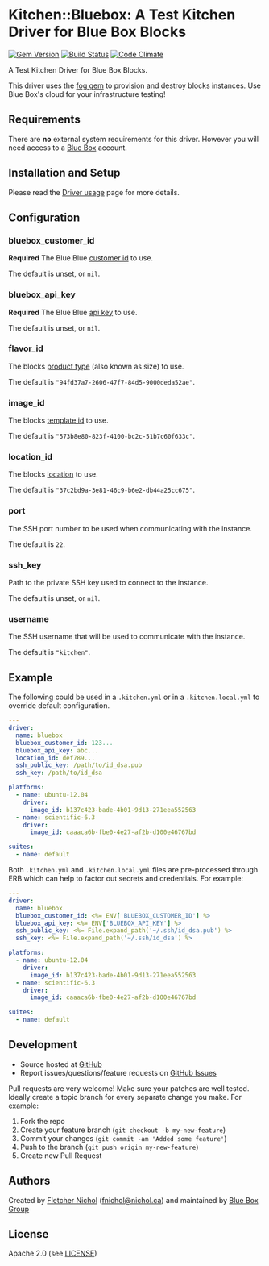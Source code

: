 # <a name="title"></a> Kitchen::Bluebox: A Test Kitchen Driver for Blue Box Blocks

[![Gem Version](https://badge.fury.io/rb/blueboxgroup%2Fkitchen-bluebox.png)](http://badge.fury.io/rb/blueboxgroup%2Fkitchen-bluebox)
[![Build Status](https://travis-ci.org/blueboxgroup/kitchen-bluebox.png?branch=master)](https://travis-ci.org/blueboxgroup/kitchen-bluebox)
[![Code Climate](https://codeclimate.com/github/blueboxgroup/kitchen-bluebox.png)](https://codeclimate.com/github/blueboxgroup/kitchen-bluebox)

A Test Kitchen Driver for Blue Box Blocks.

This driver uses the [fog gem][fog_gem] to provision and destroy blocks
instances. Use Blue Box's cloud for your infrastructure testing!

## <a name="requirements"></a> Requirements

There are **no** external system requirements for this driver. However you
will need access to a [Blue Box][bbg_site] account.

## <a name="installation"></a> Installation and Setup

Please read the [Driver usage][driver_usage] page for more details.

## <a name="config"></a> Configuration

### <a name="config-bluebox-customer-id"></a> bluebox\_customer\_id

**Required** The Blue Blue [customer id][blocks_docs] to use.

The default is unset, or `nil`.

### <a name="config-bluebox-api-key"></a> bluebox\_api\_key

**Required** The Blue Blue [api key][blocks_docs] to use.

The default is unset, or `nil`.

### <a name="config-flavor-id"></a> flavor\_id

The blocks [product type][blocks_docs] (also known as size) to use.

The default is `"94fd37a7-2606-47f7-84d5-9000deda52ae"`.

### <a name="config-image-id"></a> image\_id

The blocks [template id][blocks_docs] to use.

The default is `"573b8e80-823f-4100-bc2c-51b7c60f633c"`.

### <a name="config-location-id"></a> location\_id

The blocks [location][blocks_docs] to use.

The default is `"37c2bd9a-3e81-46c9-b6e2-db44a25cc675"`.

### <a name="config-port"></a> port

The SSH port number to be used when communicating with the instance.

The default is `22`.

### <a name="config-ssh-key"></a> ssh\_key

Path to the private SSH key used to connect to the instance.

The default is unset, or `nil`.

### <a name="config-username"></a> username

The SSH username that will be used to communicate with the instance.

The default is `"kitchen"`.

## <a name="example"></a> Example

The following could be used in a `.kitchen.yml` or in a `.kitchen.local.yml`
to override default configuration.

```yaml
---
driver:
  name: bluebox
  bluebox_customer_id: 123...
  bluebox_api_key: abc...
  location_id: def789...
  ssh_public_key: /path/to/id_dsa.pub
  ssh_key: /path/to/id_dsa

platforms:
  - name: ubuntu-12.04
    driver:
      image_id: b137c423-bade-4b01-9d13-271eea552563
  - name: scientific-6.3
    driver:
      image_id: caaaca6b-fbe0-4e27-af2b-d100e46767bd

suites:
  - name: default
```

Both `.kitchen.yml` and `.kitchen.local.yml` files are pre-processed through
ERB which can help to factor out secrets and credentials. For example:

```yaml
---
driver:
  name: bluebox
  bluebox_customer_id: <%= ENV['BLUEBOX_CUSTOMER_ID'] %>
  bluebox_api_key: <%= ENV['BLUEBOX_API_KEY'] %>
  ssh_public_key: <%= File.expand_path('~/.ssh/id_dsa.pub') %>
  ssh_key: <%= File.expand_path('~/.ssh/id_dsa') %>

platforms:
  - name: ubuntu-12.04
    driver:
      image_id: b137c423-bade-4b01-9d13-271eea552563
  - name: scientific-6.3
    driver:
      image_id: caaaca6b-fbe0-4e27-af2b-d100e46767bd

suites:
  - name: default
```

## <a name="development"></a> Development

* Source hosted at [GitHub][repo]
* Report issues/questions/feature requests on [GitHub Issues][issues]

Pull requests are very welcome! Make sure your patches are well tested.
Ideally create a topic branch for every separate change you make. For
example:

1. Fork the repo
2. Create your feature branch (`git checkout -b my-new-feature`)
3. Commit your changes (`git commit -am 'Added some feature'`)
4. Push to the branch (`git push origin my-new-feature`)
5. Create new Pull Request

## <a name="authors"></a> Authors

Created by [Fletcher Nichol][author] (<fnichol@nichol.ca>) and maintained by [Blue Box Group][bbg_site]

## <a name="license"></a> License

Apache 2.0 (see [LICENSE][license])


[author]:           https://github.com/fnichol
[issues]:           https://github.com/blueboxgroup/kitchen-bluebox/issues
[license]:          https://github.com/blueboxgroup/kitchen-bluebox/blob/master/LICENSE
[repo]:             https://github.com/blueboxgroup/kitchen-bluebox
[driver_usage]:     http://docs.kitchen-ci.org/drivers/usage
[chef_omnibus_dl]:  http://www.opscode.com/chef/install/

[bbg_site]:         https://bluebox.net/
[blocks_docs]:      https://boxpanel.bluebox.net/public/the_vault/index.php/Blocks_API
[fog_gem]:          http://fog.io/
